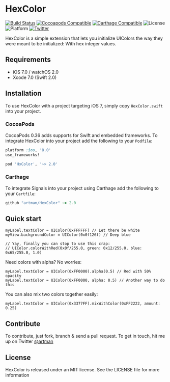 # HexColor
[![Build Status](https://travis-ci.org/artman/HexColor.svg)](https://travis-ci.org/artman/HexColor)
[![Cocoapods Compatible](https://img.shields.io/cocoapods/v/HxColor.svg)](https://cocoapods.org/pods/HxColor)
[![Carthage Compatible](https://img.shields.io/badge/Carthage-compatible-4BC51D.svg?style=flat)](https://github.com/Carthage/Carthage)
![License](https://img.shields.io/cocoapods/l/HxColor.svg?style=flat&color=gray)
![Platform](https://img.shields.io/cocoapods/p/HxColor.svg?style=flat)
[![Twitter](https://img.shields.io/badge/twitter-@artman-blue.svg?style=flat)](http://twitter.com/artman)

HexColor is a simple extension that lets you initialize UIColors the way they were meant to be initialized: With hex integer values.

## Requirements

- iOS 7.0 / watchOS 2.0
- Xcode 7.0 (Swift 2.0)

## Installation

To use HexColor with a project targeting iOS 7, simply copy `HexColor.swift` into your project.

### CocoaPods

CocoaPods 0.36 adds supports for Swift and embedded frameworks. To integrate HexColor into your project add the following to your `Podfile`:

```ruby
platform :ios, '8.0'
use_frameworks!

pod 'HxColor', '~> 2.0'
```

### Carthage

To integrate Signals into your project using Carthage add the following to your `Cartfile`:

```ruby
github "artman/HexColor" ~> 2.0
```

## Quick start

```
myLabel.textColor = UIColor(0xFFFFFF) // Let there be white
myView.backgroundColor = UIColor(0x0f126f) // Deep blue

// Yay, finally you can stop to use this crap:
// UIColor.colorWithRed(0x0f/255.0, green: 0x12/255.0, blue: 0x65/255.0, 1.0)
```

Need colors with alpha? No worries:

```
myLabel.textColor = UIColor(0xFF0000).alpha(0.5) // Red with 50% opacity
myLabel.textColor = UIColor(0xFF0000, alpha: 0.5) // Another way to do this
```

You can also mix two colors together easily:

```
myLabel.textColor = UIColor(0x3377FF).mixWithColor(0xFF2222, amount: 0.25)
```

## Contribute

To contribute, just fork, branch & send a pull request. To get in touch, hit me up on Twitter [@artman](http://twitter.com/artman)

## License

HexColor is released under an MIT license. See the LICENSE file for more information
